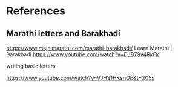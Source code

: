 # References

## Marathi letters and Barakhadi

https://www.majhimarathi.com/marathi-barakhadi/
Learn Marathi | Barakhadi
https://www.youtube.com/watch?v=DJB79v4RkFk

writing basic letters

https://www.youtube.com/watch?v=VJHS1HKsnOE&t=205s
